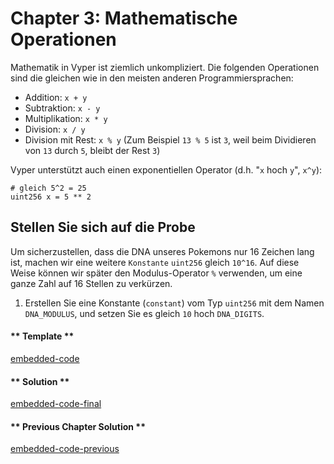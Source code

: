 <!-- Add translation for the following page: https://vyper.fun/#/1/math_operations
Do NOT change the code below. The below code runs the code editor -->
# Chapter 3: Mathematische Operationen

Mathematik in Vyper ist ziemlich unkompliziert. Die folgenden Operationen sind die gleichen wie in den meisten anderen Programmiersprachen:

- Addition: `x + y`
- Subtraktion: `x - y`
- Multiplikation: `x * y`
- Division: `x / y`
- Division mit Rest: `x % y` (Zum Beispiel `13 % 5` ist `3`, weil beim Dividieren von `13` durch `5`, bleibt der Rest `3`)

Vyper unterstützt auch einen exponentiellen Operator (d.h. "`x` hoch `y`", `x^y`):

```vyper
# gleich 5^2 = 25
uint256 x = 5 ** 2
```

## Stellen Sie sich auf die Probe

Um sicherzustellen, dass die DNA unseres Pokemons nur 16 Zeichen lang ist, machen wir eine weitere `Konstante` `uint256` gleich `10^16`. Auf diese Weise können wir später den Modulus-Operator `%` verwenden, um eine ganze Zahl auf 16 Stellen zu verkürzen.


1. Erstellen Sie eine Konstante (`constant`) vom Typ `uint256` mit dem Namen `DNA_MODULUS`, und setzen Sie es gleich `10` hoch `DNA_DIGITS`.
<!-- tabs:start -->

#### ** Template **

[embedded-code](../assets/1/1.3-template-code.vy ':include :type=code embed-template')

#### ** Solution **

[embedded-code-final](../assets/1/1.3-finished-code.vy ':include :type=code embed-final')

#### ** Previous Chapter Solution **

[embedded-code-previous](../assets/1/1.2-finished-code.vy ':include :type=code embed-previous')

<!-- tabs:end -->
